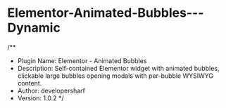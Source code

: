 # Elementor-Animated-Bubbles---Dynamic

/**
 * Plugin Name: Elementor - Animated Bubbles
 * Description: Self-contained Elementor widget with animated bubbles, clickable large bubbles opening modals with per-bubble WYSIWYG content.
 * Author: developersharf
 * Version: 1.0.2
 */
